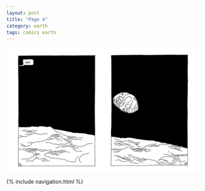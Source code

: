 ```yaml
---
layout: post
title: "Page 4"
category: earth
tags: comics earth
---
```


![Page 4](/assets/earthcomic/4.png)

{% include navigation.html %}
